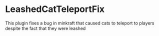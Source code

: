 # LeashedCatTeleportFix

This plugin fixes a bug in minkraft that caused cats to teleport to players despite the fact that they were leashed